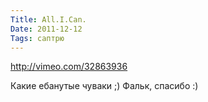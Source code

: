 ```yaml
---
Title: All.I.Can.
Date: 2011-12-12
Tags: саптрю
---
```


http://vimeo.com/32863936

Какие ебанутые чуваки ;)
Фальк, спасибо :)